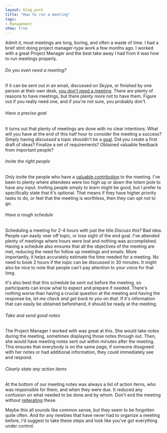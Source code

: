 ```yaml
---
layout: blog_post
title: "How to run a meeting"
tags: 
- Management
show: true
---
```


Admit it, most meetings are long, boring, and often a waste of time. 
I had a brief stint doing project manager-type work a few months ago. 
I worked with a great Project Manager and the best take away I had from it was how to run meetings properly.

<h6>Do you even need a meeting?</h6>
<p>
If it can be sent out in an email, discussed on Skype, or finished by one person at their own desk, 
<a href="https://hbr.org/2016/04/if-you-cant-say-what-your-meeting-will-accomplish-you-shouldnt-have-it">you don't need a meeting</a>.
There are plenty of reasons to have meetings, 
but there plenty more not to have them. 
Figure out if you really need one, and if you're not sure, you probably don't. 
</p> 

<h6>Have a precise goal</h6>
<p>
It turns out that plenty of meetings are done with no clear intentions. 
What will you have at the end of this half hour to consider the meeting a success?
Simply having <i>discussed</i> a topic shouldn't be a 
<a href="http://teamings.com/blog/how-to-sharpen-your-meeting-objective/">goal</a>.
Did you create a first draft of ideas? 
Finalize a set of requirements? 
Obtained valuable feedback from important people? 
</p>

<h6>Invite the right people</h6>
<p>
Only invite the people who have a 
<a href="https://hbr.org/2015/03/how-to-know-if-there-are-too-many-people-in-your-meeting">valuable contribution</a> 
to the meeting. 
I've been to plenty where attendees were too high up or down the totem pole to have any input. 
Inviting people simply <i>to learn</i> might be good, 
but I prefer to specifically state that it's optional. 
That means if they have higher priority tasks to do, 
or feel that the meeting is worthless, 
then they can opt not to go. 
</p>

<h6>Have a rough schedule</h6>
<p>
Scheduling a meeting for 2-4 hours with just the title <i>Discuss this</i>? 
Bad idea. 
People can easily veer off topic, or lose sight of the end goal. 
I've attended plenty of meetings where hours were lost and nothing was accomplished. 
Having a schedule also ensures that all the objectives of the meeting are met, 
reducing the need for follow up meetings and emails. 
More importantly, it helps accurately estimate the time needed for a meeting. 
No need to book 2 hours if the topic can be discussed in 30 minutes. 
It might also be nice to note that people can't pay attention to your voice for that long.
</p>

<p>
It's also best that this schedule be sent out before the meeting, 
so participants can know what to expect and prepare if needed. 
There's nothing worse than having a crucial question at the meeting 
and having the response be, <i>let me check and get back to you on that</i>. 
If it's information that can easily be obtained beforehand, 
it should be ready at the meeting. 
</p>

<h6>Take and send good notes</h6>
<p>
The Project Manager I worked with was great at this. 
She would take notes during the meeting, 
sometimes displaying those notes through out. 
Then, she would have meeting notes sent out within minutes after the meeting. 
This ensures that everybody is on the same page, 
if someone disagreed with her notes or had additional information, 
they could immediately see and respond. 
</p>

<h6>Clearly state any action items</h6>
<p>
At the bottom of our meeting notes was always a list of action items, 
who was responsible for them, and when they were due. 
It reduced any confusion on what needed to be done and by whom. 
Don't end the meeting without 
<a href="https://hbr.org/2016/04/dont-end-a-meeting-without-doing-these-3-things">reiterating</a> 
these.  
</p>

<p>
Maybe this all sounds like common sense, but they seem to be forgotten quite often. 
And for any newbies that have never had to organize a meeting before, 
I'd suggest to take these steps and look like you've got everything under control. 
</p>



